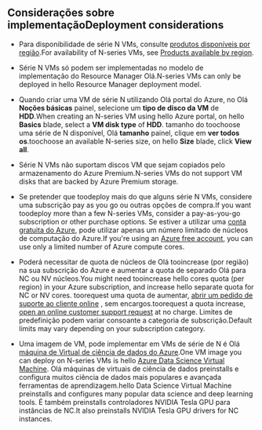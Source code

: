 ## <a name="deployment-considerations"></a><span data-ttu-id="a4263-101">Considerações sobre implementação</span><span class="sxs-lookup"><span data-stu-id="a4263-101">Deployment considerations</span></span>

* <span data-ttu-id="a4263-102">Para disponibilidade de série N VMs, consulte [produtos disponíveis por região](https://azure.microsoft.com/en-us/regions/services/).</span><span class="sxs-lookup"><span data-stu-id="a4263-102">For availability of N-series VMs, see [Products available by region](https://azure.microsoft.com/en-us/regions/services/).</span></span>

* <span data-ttu-id="a4263-103">Série N VMs só podem ser implementadas no modelo de implementação do Resource Manager Olá.</span><span class="sxs-lookup"><span data-stu-id="a4263-103">N-series VMs can only be deployed in hello Resource Manager deployment model.</span></span>

* <span data-ttu-id="a4263-104">Quando criar uma VM de série N utilizando Olá portal do Azure, no Olá **Noções básicas** painel, selecione um **tipo de disco da VM** de **HDD**.</span><span class="sxs-lookup"><span data-stu-id="a4263-104">When creating an N-series VM using hello Azure portal, on hello **Basics** blade, select a **VM disk type** of **HDD**.</span></span> <span data-ttu-id="a4263-105">tamanho do toochoose uma série de N disponível, Olá **tamanho** painel, clique em **ver todos os**.</span><span class="sxs-lookup"><span data-stu-id="a4263-105">toochoose an available N-series size, on hello **Size** blade, click **View all**.</span></span>

* <span data-ttu-id="a4263-106">Série N VMs não suportam discos VM que sejam copiados pelo armazenamento do Azure Premium.</span><span class="sxs-lookup"><span data-stu-id="a4263-106">N-series VMs do not support VM disks that are backed by Azure Premium storage.</span></span>

* <span data-ttu-id="a4263-107">Se pretender que toodeploy mais do que alguns série N VMs, considere uma subscrição pay as you go ou outras opções de compra.</span><span class="sxs-lookup"><span data-stu-id="a4263-107">If you want toodeploy more than a few N-series VMs, consider a pay-as-you-go subscription or other purchase options.</span></span> <span data-ttu-id="a4263-108">Se estiver a utilizar uma [conta gratuita do Azure](https://azure.microsoft.com/free/), pode utilizar apenas um número limitado de núcleos de computação do Azure.</span><span class="sxs-lookup"><span data-stu-id="a4263-108">If you're using an [Azure free account](https://azure.microsoft.com/free/), you can use only a limited number of Azure compute cores.</span></span>

* <span data-ttu-id="a4263-109">Poderá necessitar de quota de núcleos de Olá tooincrease (por região) na sua subscrição do Azure e aumentar a quota de separado Olá para NC ou NV núcleos.</span><span class="sxs-lookup"><span data-stu-id="a4263-109">You might need tooincrease hello cores quota (per region) in your Azure subscription, and increase hello separate quota for NC or NV cores.</span></span> <span data-ttu-id="a4263-110">toorequest uma quota de aumentar, [abrir um pedido de suporte ao cliente online](../articles/azure-supportability/how-to-create-azure-support-request.md) , sem encargos.</span><span class="sxs-lookup"><span data-stu-id="a4263-110">toorequest a quota increase, [open an online customer support request](../articles/azure-supportability/how-to-create-azure-support-request.md) at no charge.</span></span> <span data-ttu-id="a4263-111">Limites de predefinição podem variar consoante a categoria de subscrição.</span><span class="sxs-lookup"><span data-stu-id="a4263-111">Default limits may vary depending on your subscription category.</span></span>

* <span data-ttu-id="a4263-112">Uma imagem de VM, pode implementar em VMs de série de N é Olá [máquina de Virtual de ciência de dados do Azure](../articles/machine-learning/machine-learning-data-science-virtual-machine-overview.md).</span><span class="sxs-lookup"><span data-stu-id="a4263-112">One VM image you can deploy on N-series VMs is hello [Azure Data Science Virtual Machine](../articles/machine-learning/machine-learning-data-science-virtual-machine-overview.md).</span></span> <span data-ttu-id="a4263-113">Olá máquinas de virtuais de ciência de dados preinstalls e configura muitos ciência de dados mais populares e avançada ferramentas de aprendizagem.</span><span class="sxs-lookup"><span data-stu-id="a4263-113">hello Data Science Virtual Machine preinstalls and configures many popular data science and deep learning tools.</span></span> <span data-ttu-id="a4263-114">É também preinstalls controladores NVIDIA Tesla GPU para instâncias de NC.</span><span class="sxs-lookup"><span data-stu-id="a4263-114">It also preinstalls NVIDIA Tesla GPU drivers for NC instances.</span></span>





